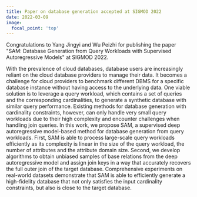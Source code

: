 ```yaml
---
title: Paper on database generation accepted at SIGMOD 2022
date: 2022-03-09
image:
  focal_point: 'top'
---
```


Congratulations to Yang Jingyi and Wu Peizhi for publishing the paper "SAM: Database Generation from Query Workloads with Supervised Autoregressive Models" at SIGMOD 2022.
<!--more-->

With the prevalence of cloud databases, database users are increasingly reliant on the cloud database providers to manage their data. It becomes a challenge for cloud providers to benchmark different DBMS for a specific database instance without having access to the underlying data. One viable solution is to leverage a query workload, which contains a set of queries and the corresponding cardinalities, to generate a synthetic database with similar query performance. Existing methods for database generation with cardinality constraints, however, can only handle very small query workloads due to their high complexity and encounter challenges when handling join queries. In this work, we propose SAM, a supervised deep autoregressive model-based method for database generation from query workloads. First, SAM is able to process large-scale query workloads efficiently as its complexity is linear in the size of the query workload, the number of attributes and the attribute domain size. Second, we develop algorithms to obtain unbiased samples of base relations from the deep autoregressive model and assign join keys in a way that accurately recovers the full outer join of the target database. Comprehensive experiments on real-world datasets demonstrate that SAM is able to efficiently generate a high-fidelity database that not only satisfies the input cardinality constraints, but also is close to the target database.